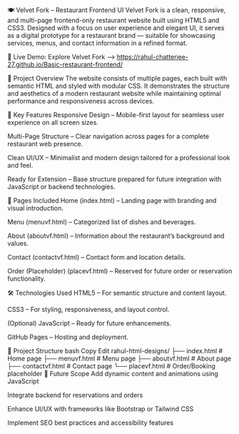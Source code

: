 🍽️ Velvet Fork – Restaurant Frontend UI
Velvet Fork is a clean, responsive, and multi-page frontend-only restaurant website built using HTML5 and CSS3. Designed with a focus on user experience and elegant UI, it serves as a digital prototype for a restaurant brand — suitable for showcasing services, menus, and contact information in a refined format.

🔗 Live Demo: Explore Velvet Fork --> https://rahul-chatterjee-27.github.io/Basic-restaurant-frontend/

🧭 Project Overview
The website consists of multiple pages, each built with semantic HTML and styled with modular CSS. It demonstrates the structure and aesthetics of a modern restaurant website while maintaining optimal performance and responsiveness across devices.

🔑 Key Features
Responsive Design – Mobile-first layout for seamless user experience on all screen sizes.

Multi-Page Structure – Clear navigation across pages for a complete restaurant web presence.

Clean UI/UX – Minimalist and modern design tailored for a professional look and feel.

Ready for Extension – Base structure prepared for future integration with JavaScript or backend technologies.

📄 Pages Included
Home (index.html) – Landing page with branding and visual introduction.

Menu (menuvf.html) – Categorized list of dishes and beverages.

About (aboutvf.html) – Information about the restaurant’s background and values.

Contact (contactvf.html) – Contact form and location details.

Order (Placeholder) (placevf.html) – Reserved for future order or reservation functionality.

🛠️ Technologies Used
HTML5 – For semantic structure and content layout.

CSS3 – For styling, responsiveness, and layout control.

(Optional) JavaScript – Ready for future enhancements.

GitHub Pages – Hosting and deployment.

📁 Project Structure
bash
Copy
Edit
rahul-html-designs/
├── index.html         # Home page
├── menuvf.html        # Menu page
├── aboutvf.html       # About page
├── contactvf.html     # Contact page
└── placevf.html       # Order/Booking placeholder
🚀 Future Scope
Add dynamic content and animations using JavaScript

Integrate backend for reservations and orders

Enhance UI/UX with frameworks like Bootstrap or Tailwind CSS

Implement SEO best practices and accessibility features
